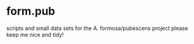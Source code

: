 # form.pub
scripts and small data sets for the A. formosa/pubescens project
please keep me nice and tidy!
